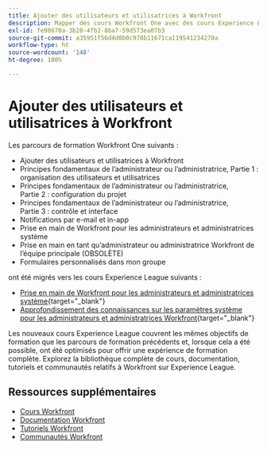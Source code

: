 ```yaml
---
title: Ajouter des utilisateurs et utilisatrices à Workfront
description: Mapper des cours Workfront One avec des cours Experience League
exl-id: fe98670a-3b20-4fb2-8ba7-59d573ea07b3
source-git-commit: a35951f56d4d0b0c978b11671ca119541234270a
workflow-type: ht
source-wordcount: '148'
ht-degree: 100%

---
```


# Ajouter des utilisateurs et utilisatrices à Workfront

Les parcours de formation Workfront One suivants :

* Ajouter des utilisateurs et utilisatrices à Workfront
* Principes fondamentaux de l’administrateur ou l’administratrice, Partie 1 : organisation des utilisateurs et utilisatrices
* Principes fondamentaux de l’administrateur ou l’administratrice, Partie 2 : configuration du projet
* Principes fondamentaux de l’administrateur ou l’administratrice, Partie 3 : contrôle et interface
* Notifications par e-mail et in-app
* Prise en main de Workfront pour les administrateurs et administratrices système
* Prise en main en tant qu’administrateur ou administratrice Workfront de l’équipe principale (OBSOLÈTE)
* Formulaires personnalisés dans mon groupe

ont été migrés vers les cours Experience League suivants :

* [Prise en main de Workfront pour les administrateurs et administratrices système](https://experienceleague.adobe.com/?recommended=Workfront-A-1-2022.1.admin){target="_blank"}
* [Approfondissement des connaissances sur les paramètres système pour les administrateurs et administratrices Workfront](https://experienceleague.adobe.com/?recommended=Workfront-A-1-2022.2.admin){target="_blank"}

Les nouveaux cours Experience League couvrent les mêmes objectifs de formation que les parcours de formation précédents et, lorsque cela a été possible, ont été optimisés pour offrir une expérience de formation complète.  Explorez la bibliothèque complète de cours, documentation, tutoriels et communautés relatifs à Workfront sur Experience League.

## Ressources supplémentaires

* [Cours Workfront](https://experienceleague.adobe.com/?lang=fr&amp;Solution=Workfront#courses)
* [Documentation Workfront](https://experienceleague.adobe.com/docs/workfront.html?lang=fr)
* [Tutoriels Workfront](https://experienceleague.adobe.com/docs/workfront-learn/tutorials-workfront/home.html?lang=fr)
* [Communautés Workfront](https://experienceleaguecommunities.adobe.com/t5/workfront/ct-p/workfront)
